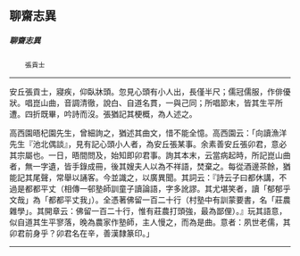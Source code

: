 

## 聊齋志異

##### 聊齋志異
　　`張貢士`

* * *

安丘張貢士，寢疾，仰臥牀頭。忽見心頭有小人出，長僅半尺；儒冠儒服，作俳優狀。唱崑山曲，音調清徹，說白、自道名貫，一與己同；所唱節末，皆其生平所遭。四折既畢，吟詩而沒。張猶記其梗概，為人述之。

高西園晤杞園先生，曾細詢之，猶述其曲文，惜不能全憶。高西園云：「向讀漁洋先生『池北偶談』，見有記心頭小人者，為安丘張某事。余素善安丘張卯君，意必其宗屬也。一日，晤間問及，始知即卯君事。詢其本末，云當病起時，所記崑山曲者，無一字遺，皆手錄成冊，後其嫂夫人以為不祥語，焚棄之。每從酒邊茶餘，猶能記其尾聲，常舉以誦客。今並識之，以廣異聞。其詞云：『詩云子曰都休講，不過是都都平丈（相傳一邨塾師訓童子讀論語，字多訛謬。其尤堪笑者，讀「郁郁乎文哉」為「都都平丈我」）。全憑著佛留一百二十行（村塾中有訓蒙要書，名「莊農雜學」。其開章云：佛留一百二十行，惟有莊農打頭強，最為鄙俚）。』玩其語意，似自道其生平寥落，晚為農家作塾師，主人慢之，而為是曲。意者：夙世老儒，其卯君前身乎？卯君名在辛，善漢隸篆印。」

* * *

